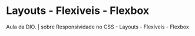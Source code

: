 # Layouts - Flexiveis - Flexbox
Aula da DIO. | sobre Responsividade no CSS -  Layouts - Flexíveis - Flexbox

